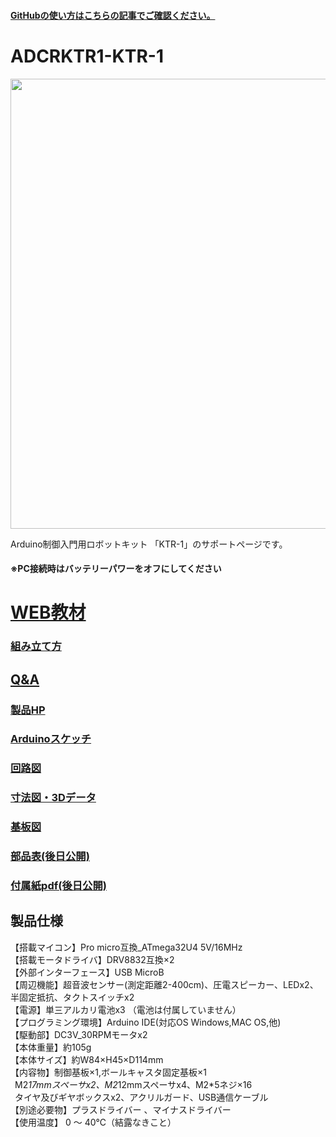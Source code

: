 #### [GitHubの使い方はこちらの記事でご確認ください。](https://bit-trade-one.co.jp/h2gh/)
# ADCRKTR1-KTR-1


<img src="https://bit-trade-one.co.jp/wp/wp-content/uploads/2022/02/%E3%83%90%E3%83%8A%E3%83%BC%E5%A4%A7.jpg" width="720px">

Arduino制御入門用ロボットキット 「KTR-1」のサポートページです。  

#### ※PC接続時はバッテリーパワーをオフにしてください

<!--
改行する場合、文末に半角スペース2個を置く

リンクの貼り方
[リンクになる文章](URL)
exp.
[Google](https://www.google.co.jp/)

画像の貼り方
![画像が読めない時に表示されるテキスト](画像のURL)
exp.
![bit-trade-one](https://bit-trade-one.co.jp/wp/wp-content/uploads/tcd-w/logo.png)
※先頭の"!"を忘れないこと


見出しの付け方

# 見出し1

## 見出し1-1

###　見出し1-2

# 見出し2

"#"を増やすと下位の見出しになる


-->


<!--
以下のURL内の"-ADXXXXX-Template"をリポジトリ名/ファイル名に変更 

製品によって無い情報(ライブラリへのリンクなど)は削除すること

ソフトの使い方、ライブラリの使い方などがWordなどである場合は、
各情報フォルダにMarkdown形式に起こし"Readme.md"という名前で保存すること
-->
# [WEB教材](https://sites.google.com/view/ktr-1-webstudy/%E3%83%88%E3%83%83%E3%83%97)

### [組み立て方](https://sites.google.com/view/ktr-1-webstudy/0-%E7%B5%84%E3%81%BF%E7%AB%8B%E3%81%A6?authuser=0)

## [Q&A](https://github.com/bit-trade-one/ADCRKTR1-KTR-1/blob/master/FAQ.md)

### [製品HP](https://bit-trade-one.co.jp/adcrktr1/) 

### [Arduinoスケッチ](https://github.com/bit-trade-one/ADCRKTR1-KTR-1/tree/master/Firmware)

### [回路図](https://github.com/bit-trade-one/ADCRKTR1-KTR-1/blob/master/Schematics/KTR-1%E5%9B%9E%E8%B7%AF%E5%9B%B3V1.11.pdf)

### [寸法図・3Dデータ](https://github.com/bit-trade-one/ADCRKTR1-KTR-1/tree/master/Dimensions)

### [基板図](https://github.com/bit-trade-one/ADCRKTR1-KTR-1/blob/master/Schematics/KTR-1%E5%9F%BA%E6%9D%BF%E5%9B%B3V1.1.pdf)

### [部品表(後日公開)]( )

### [付属紙pdf(後日公開)]( )

<!--
## 作例

[BTO公式]()  
[Twitter作例1]()  
[Twitter作例2]()  
[ブログ作例1]()  
[ブログ作例1]()  

## 雑誌掲載情報

[ラズパイマガジンXX年Y月号]()  
[Pc Watch]()
-->
## 製品仕様
【搭載マイコン】Pro micro互換_ATmega32U4 5V/16MHz  
【搭載モータドライバ】DRV8832互換×2  
【外部インターフェース】USB MicroB  
【周辺機能】超音波センサー(測定距離2-400cm)、圧電スピーカー、LEDx2、半固定抵抗、タクトスイッチx2  
【電源】単三アルカリ電池x3 （電池は付属していません）  
【プログラミング環境】Arduino IDE(対応OS Windows,MAC OS,他)  
【駆動部】DC3V_30RPMモータx2  
【本体重量】約105g  
【本体サイズ】約W84×H45×D114mm  
【内容物】制御基板×1,ボールキャスタ固定基板×1  
&ensp;M2*17mmスペーサx2、M2*12mmスペーサx4、M2*5ネジ×16  
&ensp;タイヤ及びギヤボックスx2、アクリルガード、USB通信ケーブル   
【別途必要物】プラスドライバー 、マイナスドライバー  
【使用温度】 0 ～ 40℃（結露なきこと）
